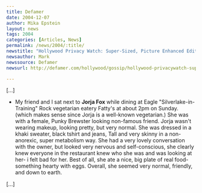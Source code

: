 ```yaml
---
title: Defamer
date: 2004-12-07
author: Mika Epstein
layout: news
tags: 2004
categories: [Articles, News]
permalink: /news/2004/:title/
newstitle: "Hollywood Privacy Watch: Super-Sized, Picture Enhanced Edition"
newsauthor: Mark  
newssource: Defamer  
newsurl: http://defamer.com/hollywood/gossip/hollywood-privacywatch-super+sized-picture+enhanced-edition-27102.php  

---
```


[...]

* My friend and I sat next to **Jorja Fox** while dining at Eagle "Silverlake-in-Training" Rock vegetarian eatery Fatty's at about 2pm on Sunday. (which makes sense since Jorja is a well-known vegetarian.) She was with a female, Punky Brewster looking non-famous friend. Jorja wasn't wearing makeup, looking pretty, but very normal. She was dressed in a khaki sweater, black tshirt and jeans, Tall and very skinny in a non-anorexic, super metabolism way. She had a very lovely conversation with the owner, but looked very nervous and self-conscious, she clearly knew everyone in the restaurant knew who she was and was looking at her- i felt bad for her. Best of all, she ate a nice, big plate of real food- something hearty with eggs. Overall, she seemed very normal, friendly, and down to earth.

[...]  
